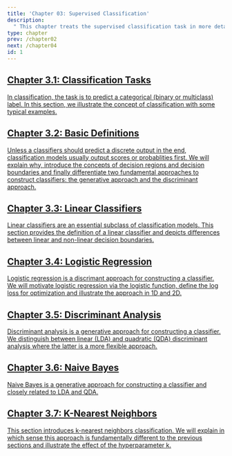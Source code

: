```yaml
---
title: 'Chapter 03: Supervised Classification'
description:
  " This chapter treats the supervised classification task in more detail. We will see examples of binary and multiclass classification and the difference of the discriminative and the generative approach. Especially, we will treat logistic regression, linear and quadratic discriminant analysis, naive bayes and k-NN classification."
type: chapter
prev: /chapter02
next: /chapter04
id: 1
---
```



<section class="c72e2d57">
  <h2 class="_5e0ebe7a">
  <a class="_46224d00 _7e2d93b5" href="/chapter03-01-classification-classificationtasks">Chapter 3.1: Classification Tasks</a>

  </h2>
  <p class="de526628">
  <a class="_46224d00 _7e2d93b5" href="/chapter03-01-classification-classificationtasks"> In classification, the task is to predict a categorical (binary or multiclass) label. In this section, we illustrate the concept of classification with some typical examples.</a>
  </p>
</section>





<section class="c72e2d57">
  <h2 class="_5e0ebe7a">
  <a class="_46224d00 _7e2d93b5" href="/chapter03-02-classification-basicdefinitions">Chapter 3.2: Basic Definitions</a>

  </h2>
  <p class="de526628">
  <a class="_46224d00 _7e2d93b5" href="/chapter03-02-classification-basicdefinitions"> Unless a classifiers should predict a discrete output in the end, classification models usually output scores or probablities first. We will explain why, introduce the concepts of decision regions and decision boundaries and finally differentiate two fundamental approaches to construct classifiers: the generative approach and the discriminant approach.</a>
  </p>
</section>





<section class="c72e2d57">
  <h2 class="_5e0ebe7a">
  <a class="_46224d00 _7e2d93b5" href="/chapter03-03-classification-linearclassifiers">Chapter 3.3: Linear Classifiers</a>

  </h2>
  <p class="de526628">
  <a class="_46224d00 _7e2d93b5" href="/chapter03-03-classification-linearclassifiers"> Linear classifiers are an essential subclass of classification models. This section provides the definition of a linear classifier and depicts differences between linear and non-linear decision boundaries.</a>
  </p>
</section>





<section class="c72e2d57">
  <h2 class="_5e0ebe7a">
  <a class="_46224d00 _7e2d93b5" href="/chapter03-04-classification-logisticregression">Chapter 3.4: Logistic Regression</a>

  </h2>
  <p class="de526628">
  <a class="_46224d00 _7e2d93b5" href="/chapter03-04-classification-logisticregression"> Logistic regression is a discrimant approach for constructing a classifier. We will motivate logistic regression via the logistic function, define the log loss for optimization and illustrate the approach in 1D and 2D.</a>
  </p>
</section>





<section class="c72e2d57">
  <h2 class="_5e0ebe7a">
  <a class="_46224d00 _7e2d93b5" href="/chapter03-05-classification-discriminantanalysis">Chapter 3.5: Discriminant Analysis</a>

  </h2>
  <p class="de526628">
  <a class="_46224d00 _7e2d93b5" href="/chapter03-05-classification-discriminantanalysis"> Discriminant analysis is a generative approach for constructing a classifier. We distinguish between linear (LDA) and quadratic (QDA) discriminant analysis where the latter is a more flexible approach.</a>
  </p>
</section>





<section class="c72e2d57">
  <h2 class="_5e0ebe7a">
  <a class="_46224d00 _7e2d93b5" href="/chapter03-06-classification-naviebayes">Chapter 3.6: Naive Bayes</a>

  </h2>
  <p class="de526628">
  <a class="_46224d00 _7e2d93b5" href="/chapter03-06-classification-naviebayes"> Naive Bayes is a generative approach for constructing a classifier and closely related to LDA and QDA.</a>
  </p>
</section>





<section class="c72e2d57">
  <h2 class="_5e0ebe7a">
  <a class="_46224d00 _7e2d93b5" href="/chapter03-07-classification-knn">Chapter 3.7: 	K-Nearest Neighbors</a>

  </h2>
  <p class="de526628">
  <a class="_46224d00 _7e2d93b5" href="/chapter03-07-classification-knn">  This section introduces k-nearest neighbors classification. We will explain in which sense this approach is fundamentally different to the previous sections and illustrate the effect of the hyperparameter k.</a>
  </p>
</section>




